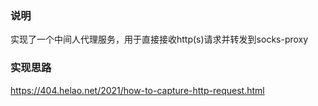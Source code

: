 ### 说明

实现了一个中间人代理服务，用于直接接收http(s)请求并转发到socks-proxy

### 实现思路
https://404.helao.net/2021/how-to-capture-http-request.html
